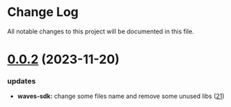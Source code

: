 
# Change Log

All notable changes to this project will be documented in this file.

# [0.0.2](https://github.com/okx/go-wallet-sdk) (2023-11-20)

### updates

- **waves-sdk:** change some files name and remove some unused libs ([21](https://github.com/okx/go-wallet-sdk/pull/21))
